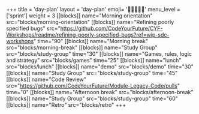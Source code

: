 +++
title = 'day-plan'
layout = 'day-plan'
emoji= '🧑🏾‍🤝‍🧑🏾'
menu_level = ['sprint']
weight = 3
[[blocks]]
name="Morning orientation"
src="blocks/morning-orientation"
[[blocks]]
name="Refining poorly specified bugs"
src="https://github.com/CodeYourFuture/CYF-Workshops/readme/refining-poorly-specified-bugs?ref=wip-sdc-workshops"
time="90"
[[blocks]]
name="Morning break"
src="blocks/morning-break"
[[blocks]]
name="Study Group"
src="blocks/study-group"
time="30"
[[blocks]]
name="Games, rules, logic and strategy"
src="blocks/games"
time="25"
[[blocks]]
name="lunch"
src="blocks/lunch"
[[blocks]]
name="demo"
src="blocks/demo"
time="30"
[[blocks]]
name="Study Group"
src="blocks/study-group"
time="45"
[[blocks]]
name="Code Review"
src="https://github.com/CodeYourFuture/Module-Legacy-Code/pulls"
time="0"
[[blocks]]
name="Afternoon break"
src="blocks/afternoon-break"
[[blocks]]
name="Study Group"
src="blocks/study-group"
time="60"
[[blocks]]
name="Retro"
src="blocks/retro"
+++
